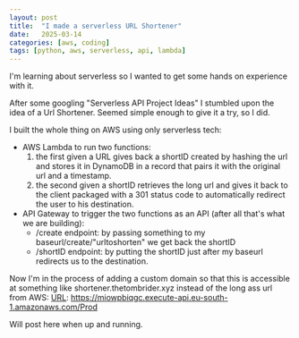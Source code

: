 ```yaml
---
layout: post
title:  "I made a serverless URL Shortener"
date:   2025-03-14
categories: [aws, coding]
tags: [python, aws, serverless, api, lambda]
---
```


I'm learning about serverless so I wanted to get some hands on experience with it. 

After some googling "Serverless API Project Ideas" I stumbled upon the idea of a Url Shortener. Seemed simple enough to give it a try, so I did.

I built the whole thing on AWS using only serverless tech:
- AWS Lambda to run two functions:
    1. the first given a URL gives back a shortID created by hashing the url and stores it in DynamoDB in a record that pairs it with the original url and a timestamp.
    2. the second given a shortID retrieves the long url and gives it back to the client packaged with a 301 status code to automatically redirect the user to his destination. 
- API Gateway to trigger the two functions as an API (after all that's what we are building):
    - /create endpoint: by passing something to my baseurl/create/"urltoshorten" we get back the shortID
    - /shortID endpoint: by putting the shortID just after my baseurl redirects us to the destination.

Now I'm in the process of adding a custom domain so that this is accessible at something like shortener.thetombrider.xyz instead of the long ass url from AWS: [URL](https://miowpbiqgc.execute-api.eu-south-1.amazonaws.com/Prod): https://miowpbiqgc.execute-api.eu-south-1.amazonaws.com/Prod

Will post here when up and running. 